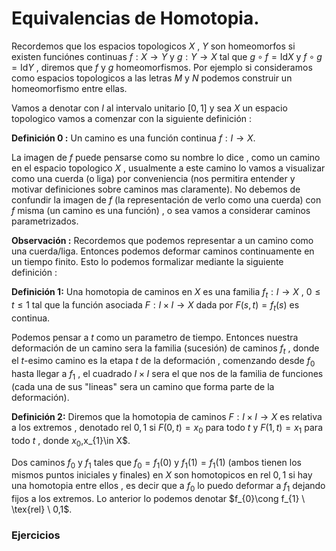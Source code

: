 # Equivalencias de Homotopia. 


Recordemos que los espacios topologicos $X$ , $Y$ son homeomorfos si existen funciónes continuas $f:X \to Y$ y $g:Y\to X$ tal que $g\circ f=\text{Id}{X}$ y $f\circ g=\text{Id}{Y}$ , diremos que $f$ y $g$ homeomorfismos. Por ejemplo si consideramos como espacios topologicos a las letras $M$ y $N$ podemos construir un homeomorfismo entre ellas. 

Vamos a denotar con $I$ al intervalo unitario $[0,1]$ y sea $X$ un espacio topologico vamos a comenzar con la siguiente definición :

**Definición 0 :** Un camino es una función continua $f:I\to X$. 

La imagen de $f$ puede pensarse como su nombre lo dice , como un camino en el espacio topologico $X$ , usualmente a este camino lo vamos a visualizar como una cuerda (o liga) por conveniencia (nos permitira entender y motivar definiciones sobre caminos mas claramente). No debemos de confundir la imagen de $f$ (la representación de verlo como una cuerda) con $f$ misma (un camino es una función) , o sea vamos a considerar caminos parametrizados. 


**Observación :** Recordemos que podemos representar a un camino como una cuerda/liga. Entonces podemos deformar caminos continuamente en un tiempo finito. 
Esto lo podemos formalizar mediante la siguiente definición :

**Definición 1:** Una homotopia de caminos en $X$ es una familia $f_{t} : I\to X$  , $0\leq t \leq 1$ tal que la función asociada $F:I\times I \to X$ dada por $F(s,t)=f_{t}(s)$ es continua. 

Podemos pensar a $t$ como un parametro de tiempo. Entonces nuestra deformación de un camino sera la familia (sucesión) de caminos $f_{t}$ , donde el $t$-esimo camino es la etapa $t$ de la deformación , comenzando desde $f_{0}$ hasta llegar a $f_{1}$ , el cuadrado $I\times I$ sera el que nos de la familia de funciones (cada una de sus "lineas" sera un camino que forma parte de la deformación). 

**Definición 2:** Diremos que la homotopia de caminos $F:I\times I\to X$ es relativa a los extremos , denotado $\text{rel} \ 0,1$ si $F(0,t)=x_{0}$ para todo $t$ y $F(1,t)=x_{1}$ para todo $t$ , donde $x_{0},$x_{1}\in X$. 

Dos caminos $f_{0}$ y $f_{1}$ tales que $f_{0}=f_{1}(0)$ y $f_{1}(1)=f_{1}(1)$ (ambos tienen los mismos puntos iniciales y finales) en $X$ son homotopicos en $\text{rel} \ 0,1$ si hay una homotopia entre ellos , es decir que a $f_{0}$ lo puedo deformar a  $f_{1}$ dejando fijos a los extremos. Lo anterior lo podemos denotar $f_{0}\cong f_{1} \ \tex{rel} \ 0,1$. 














### Ejercicios



